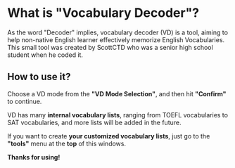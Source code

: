 # What is "Vocabulary Decoder"?

As the word "Decoder" implies, vocabulary decoder (VD) is a tool, aiming to help non-native English learner effectively memorize English Vocabularies. This small tool was created by ScottCTD who was a senior high school student when he coded it.

## How to use it?

Choose a VD mode from the **"VD Mode Selection"**, and then hit **"Confirm"** to continue.

VD has many **internal vocabulary lists**, ranging from TOEFL vocabularies to SAT vocabularies, and more lists will be added in the future.

If you want to create **your customized vocabulary lists**, just go to the **"tools"** menu at the **top** of this windows. 

**Thanks for using!**